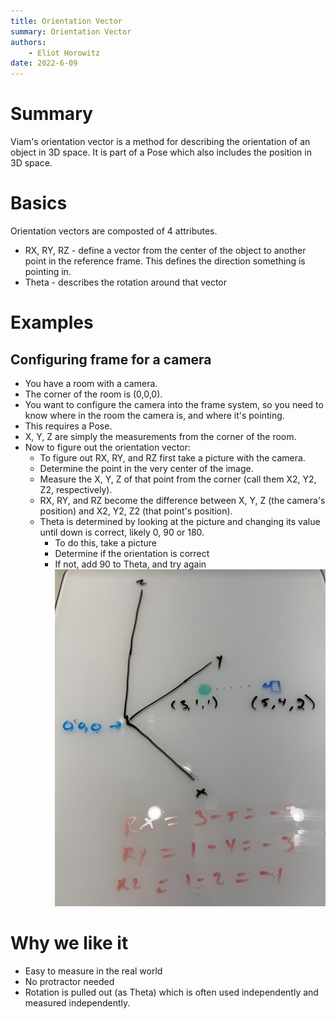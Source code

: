 ```yaml
---
title: Orientation Vector
summary: Orientation Vector
authors:
    - Eliot Horowitz
date: 2022-6-09
---
```



# Summary
Viam's orientation vector is a method for describing the orientation of an object in 3D space.
It is part of a Pose which also includes the position in 3D space.

# Basics
Orientation vectors are composted of 4 attributes.

- RX, RY, RZ - define a vector from the center of the object to another point in the reference frame. This defines the direction something is pointing in.
- Theta - describes the rotation around that vector

# Examples
## Configuring frame for a camera
- You have a room with a camera.
- The corner of the room is (0,0,0).
- You want to configure the camera into the frame system, so you need to know where in the room the camera is, and where it's pointing.
- This requires a Pose.
- X, Y, Z are simply the measurements from the corner of the room.
- Now to figure out the orientation vector:
    - To figure out RX, RY, and RZ first take a picture with the camera.
    - Determine the point in the very center of the image.
    - Measure the X, Y, Z of that point from the corner (call them X2, Y2, Z2, respectively).
    - RX, RY, and RZ become the difference between X, Y, Z (the camera's position) and X2, Y2, Z2 (that point's position).
    - Theta is determined by looking at the picture and changing its value until down is correct, likely 0, 90 or 180.
        - To do this, take a picture
        - Determine if the orientation is correct
        - If not, add 90 to Theta, and try again
![camera example](img/orientation-vector-camera.png)

# Why we like it
- Easy to measure in the real world
- No protractor needed
- Rotation is pulled out (as Theta) which is often used independently and measured independently.

